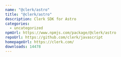 ```yaml
---
name: "@clerk/astro"
title: "@clerk/astro"
description: Clerk SDK for Astro
categories:
  - uncategorized
npmUrl: https://www.npmjs.com/package/@clerk/astro
repoUrl: https://github.com/clerk/javascript
homepageUrl: https://clerk.com/
downloads: 14478
---
```


